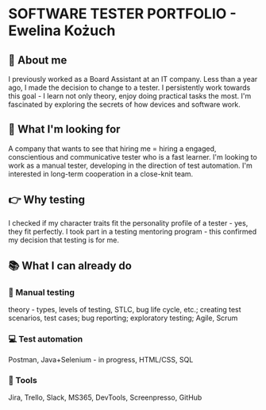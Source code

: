 # SOFTWARE TESTER PORTFOLIO - Ewelina Kożuch

## :wave: About me
I previously worked as a Board Assistant at an IT company. Less than a year ago, I made the decision to change to a tester. I persistently work towards this goal - I learn not only theory, enjoy doing practical tasks the most. 
I'm fascinated by exploring the secrets of how devices and software work.

## :eyes: What I'm looking for
A company that wants to see that hiring me = hiring a engaged, conscientious and communicative tester who is a fast learner. I'm looking to work as a manual tester, developing in the direction of test automation. I'm interested in long-term cooperation in a close-knit team.

## :point_right: Why testing
I checked if my character traits fit the personality profile of a tester - yes, they fit perfectly. I took part in a testing mentoring program - this confirmed my decision that testing is for me.

## :books: What I can already do
### :bug: Manual testing
theory - types, levels of testing, STLC, bug life cycle, etc.; creating test scenarios, test cases; bug reporting; exploratory testing; Agile, Scrum
### :computer: Test automation
Postman, Java+Selenium - in progress, HTML/CSS, SQL
### :wrench: Tools
Jira, Trello, Slack, MS365, DevTools, Screenpresso, GitHub
